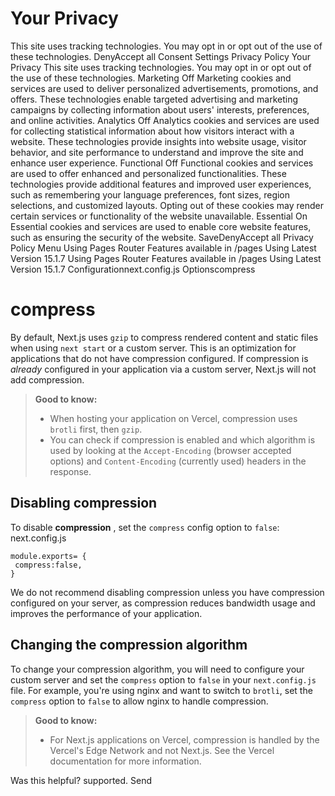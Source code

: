 # Your Privacy
This site uses tracking technologies. You may opt in or opt out of the use of these technologies.
DenyAccept all
Consent Settings
Privacy Policy
Your Privacy
This site uses tracking technologies. You may opt in or opt out of the use of these technologies.
Marketing
Off
Marketing cookies and services are used to deliver personalized advertisements, promotions, and offers. These technologies enable targeted advertising and marketing campaigns by collecting information about users' interests, preferences, and online activities. 
Analytics
Off
Analytics cookies and services are used for collecting statistical information about how visitors interact with a website. These technologies provide insights into website usage, visitor behavior, and site performance to understand and improve the site and enhance user experience.
Functional
Off
Functional cookies and services are used to offer enhanced and personalized functionalities. These technologies provide additional features and improved user experiences, such as remembering your language preferences, font sizes, region selections, and customized layouts. Opting out of these cookies may render certain services or functionality of the website unavailable.
Essential
On
Essential cookies and services are used to enable core website features, such as ensuring the security of the website. 
SaveDenyAccept all
Privacy Policy
Menu
Using Pages Router
Features available in /pages
Using Latest Version
15.1.7
Using Pages Router
Features available in /pages
Using Latest Version
15.1.7
Configurationnext.config.js Optionscompress
# compress
By default, Next.js uses `gzip` to compress rendered content and static files when using `next start` or a custom server. This is an optimization for applications that do not have compression configured. If compression is _already_ configured in your application via a custom server, Next.js will not add compression.
> **Good to know:**
>   * When hosting your application on Vercel, compression uses `brotli` first, then `gzip`.
>   * You can check if compression is enabled and which algorithm is used by looking at the `Accept-Encoding` (browser accepted options) and `Content-Encoding` (currently used) headers in the response.
> 

## Disabling compression
To disable **compression** , set the `compress` config option to `false`:
next.config.js
```
module.exports= {
 compress:false,
}
```

We do not recommend disabling compression unless you have compression configured on your server, as compression reduces bandwidth usage and improves the performance of your application.
## Changing the compression algorithm
To change your compression algorithm, you will need to configure your custom server and set the `compress` option to `false` in your `next.config.js` file.
For example, you're using nginx and want to switch to `brotli`, set the `compress` option to `false` to allow nginx to handle compression.
> **Good to know:**
>   * For Next.js applications on Vercel, compression is handled by the Vercel's Edge Network and not Next.js. See the Vercel documentation for more information.
> 

Was this helpful?
supported.
Send
